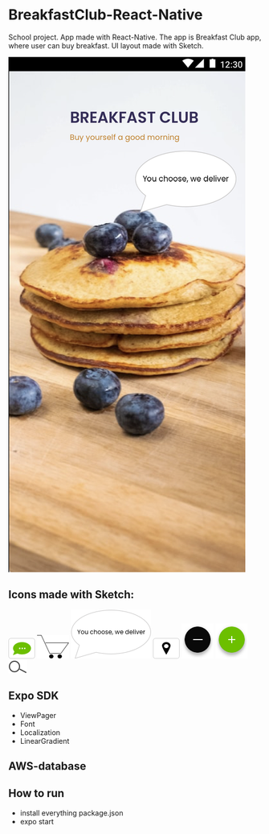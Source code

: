# BreakfastClub-React-Native

School project. App made with React-Native. The app is Breakfast Club app, where user can buy breakfast.
UI layout made with Sketch.

![mainpage](Näyttökuva%202020-10-8%20kello%2017.24.57.png)

## Icons made with Sketch:

![icon](contact2.png)
![icon](CART12png.png)
![icon](Group.png)
![icon](location2.png)
![icon](minusbutton.png)
![icon](plusbutton.png)
![icon](search.png)

## Expo SDK
- ViewPager
- Font
- Localization
- LinearGradient

## AWS-database

## How to run
- install everything package.json
- expo start


